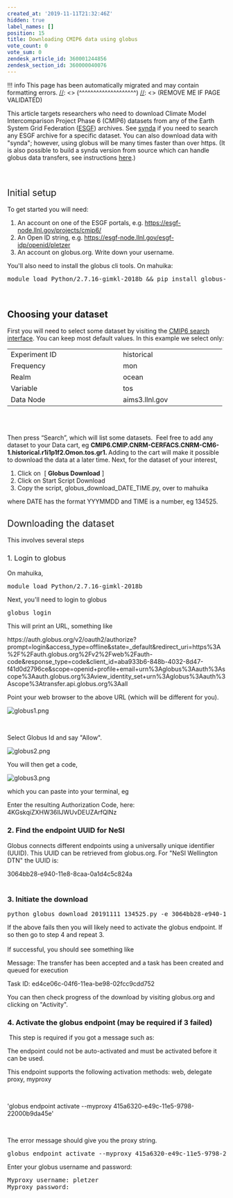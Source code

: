 ```yaml
---
created_at: '2019-11-11T21:32:46Z'
hidden: true
label_names: []
position: 15
title: Downloading CMIP6 data using globus
vote_count: 0
vote_sum: 0
zendesk_article_id: 360001244856
zendesk_section_id: 360000040076
---
```



[//]: <> (REMOVE ME IF PAGE VALIDATED)
[//]: <> (vvvvvvvvvvvvvvvvvvvv)
!!! info
    This page has been automatically migrated and may contain formatting errors.
[//]: <> (^^^^^^^^^^^^^^^^^^^^)
[//]: <> (REMOVE ME IF PAGE VALIDATED)
<p><span style="font-weight: 400;">This article targets researchers who need to download Climate Model Intercomparison Project Phase 6 (CMIP6) datasets from any of the Earth System Grid Federation (<a class="reference external" href="http://pcmdi.llnl.gov/">ESGF</a>) archives. See <a href="https://support.nesi.org.nz/hc/en-gb/articles/360001208256-SYNDA" target="_self">synda</a> if you need to search any ESGF archive for a specific dataset. You can also download data with "synda"; however, using globus will be many times faster than over https. (It is also possible to build a synda version from source which can handle globus data transfers, see instructions <a href="http://prodiguer.github.io/synda/sdt/globustransfer.html" target="_self">here</a>.)</span></p>
<p> </p>
<h2><span style="font-weight: 400;">Initial setup</span></h2>
<p><span style="font-weight: 400;">To get started you will need:</span></p>
<ol>
<li style="font-weight: 400;">
<span style="font-weight: 400;">An account on one of the ESGF portals, e.g. </span><a href="https://esgf-node.llnl.gov/projects/cmip6/"><span style="font-weight: 400;">https://esgf-node.llnl.gov/projects/cmip6/</span></a>
</li>
<li style="font-weight: 400;">
<span style="font-weight: 400;">An Open ID string, e.g. </span><span style="font-weight: 400;"><a href="https://esgf-node.llnl.gov/esgf-idp/openid/pletzer">https://esgf-node.llnl.gov/esgf-idp/openid/pletzer</a></span>
</li>
<li><span style="font-weight: 400;">An account on globus.org. Write down your username.</span></li>
</ol>
<p>You'll also need to install the globus cli tools. On mahuika:</p>
<pre><span style="font-weight: 400;">module load Python/2.7.16-gimkl-2018b &amp;&amp; pip install globus-cli --user</span></pre>
<p> </p>
<h2>Choosing your dataset</h2>
<p>First you will need to select some dataset by visiting the <a href="https://esgf-node.llnl.gov/search/cmip6/" target="_self">CMIP6 search interface</a>. You can keep most default values. In this example we select only:</p>
<table style="height: 149px;" width="471">
<tbody>
<tr>
<td style="width: 243px;">Experiment ID</td>
<td style="width: 221px;">historical</td>
</tr>
<tr>
<td style="width: 243px;">Frequency</td>
<td style="width: 221px;">mon</td>
</tr>
<tr>
<td style="width: 243px;">Realm</td>
<td style="width: 221px;">ocean</td>
</tr>
<tr>
<td style="width: 243px;">Variable</td>
<td style="width: 221px;">tos</td>
</tr>
<tr>
<td style="width: 243px;">Data Node</td>
<td style="width: 221px;"><span style="font-weight: 400;">aims3.llnl.gov</span></td>
</tr>
</tbody>
</table>
<p> </p>
<p><span style="font-weight: 400;">Then press “Search”, which will list some datasets.  Feel free to add any dataset to your Data cart, eg <strong>CMIP6.CMIP.CNRM-CERFACS.CNRM-CM6-1.historical.r1i1p1f2.Omon.tos.gr1. </strong></span><span style="font-weight: 400;">Adding to the cart will make it possible to download the data at a later time. Next, for the dataset of your interest,</span></p>
<ol>
<li>
<span style="font-weight: 400;">Click on </span><span style="font-weight: 400;"> </span><span style="font-weight: 400;">[ </span><strong>Globus Download</strong><span style="font-weight: 400;"> ] </span>
</li>
<li><span style="font-weight: 400;">Click on Start Script Download</span></li>
<li><span style="font-weight: 400;">Copy the script, globus_download_DATE_TIME.py, over to mahuika</span></li>
</ol>
<p><span style="font-weight: 400;">where DATE has the format YYYMMDD and TIME is a number, eg 134525. </span></p>
<h2><span style="font-weight: 400;">Downloading the dataset</span></h2>
<p><span style="font-weight: 400;">This involves several steps</span></p>
<h3><span style="font-weight: 400;">1. Login to globus</span></h3>
<p><span style="font-weight: 400;">On mahuika, </span></p>
<pre><span style="font-weight: 400;">module load Python/2.7.16-gimkl-2018b<br></span></pre>
<p>Next, you'll need to login to globus</p>
<pre>globus login</pre>
<p>This will print an URL, something like</p>
<p class="p1"><span class="s1">https://auth.globus.org/v2/oauth2/authorize?prompt=login&amp;access_type=offline&amp;state=_default&amp;redirect_uri=https%3A%2F%2Fauth.globus.org%2Fv2%2Fweb%2Fauth-code&amp;response_type=code&amp;client_id=aba933b6-848b-4032-8d47-f41d0d2796ce&amp;scope=openid+profile+email+urn%3Aglobus%3Aauth%3Ascope%3Aauth.globus.org%3Aview_identity_set+urn%3Aglobus%3Aauth%3Ascope%3Atransfer.api.globus.org%3Aall</span></p>
<p class="p1"><span class="s1">Point your web browser to the above URL (which will be different for you). </span></p>
<p class="p1"><span class="s1"><img src="https://support.nesi.org.nz/hc/article_attachments/360002925856/globus1.png" alt="globus1.png"></span></p>
<p class="p1"> </p>
<p class="p1"><span class="s1">Select Globus Id and say "Allow". </span></p>
<p class="p1"><span class="s1"><img src="https://support.nesi.org.nz/hc/article_attachments/360002925876/globus2.png" alt="globus2.png"></span></p>
<p class="p1"><span class="s1">You will then get a code, </span></p>
<p class="p1"><span class="s1"><img src="https://support.nesi.org.nz/hc/article_attachments/360002925896/globus3.png" alt="globus3.png"></span></p>
<p class="p1"><span class="s1">which you can paste into your terminal, eg</span></p>
<p class="p1"><span class="s1">Enter the resulting Authorization Code, here: 4KGskqiZXHW36llJWUvDEUZArfQlNz</span></p>
<h3>2. Find the endpoint UUID for NeSI</h3>
<p><span style="font-weight: 400;">Globus connects different endpoints using a universally unique identifier (UUID). This UUID can be retrieved from globus.org. For "NeSI Wellington DTN" the UUID is:</span></p>
<div class="row">
<div class="col-md-6 mb-3 mb-md-2 col-lg-7 col-xl-8 d-flex align-items-center">3064bb28-e940-11e8-8caa-0a1d4c5c824a</div>
</div>
<div class="row"> </div>
<h3 class="row">3. Initiate the download</h3>
<div class="row">
<pre class="p1"><span class="s1">python globus_download_20191111_134525.py -e 3064bb28-e940-11e8-8caa-0a1d4c5c824a -u pletzera</span></pre>
</div>
<div class="row">If the above fails then you will likely need to activate the globus endpoint. If so then go to step 4 and repeat 3.</div>
<div class="row"> </div>
<div class="row">If successful, you should see something like</div>
<div class="row">
<div class="row">
<p class="p1"><span class="s1">Message: The transfer has been accepted and a task has been created and queued for execution</span></p>
<p class="p1"><span class="s1">Task ID: ed4ce06c-04f6-11ea-be98-02fcc9cdd752</span></p>
</div>
<p><span style="font-weight: 400;">You can then check progress of the download by visiting globus.org and clicking on "Activity". </span></p>
</div>
<div class="row">
<h3 class="row">4. Activate the globus endpoint (may be required if 3 failed)</h3>
<p> This step is required if you got a message such as:</p>
<p class="p1"><span class="s1">The endpoint could not be auto-activated and must be activated before it can be used.</span></p>
<p class="p1"><span class="s1">This endpoint supports the following activation methods: web, delegate proxy, myproxy</span></p>
<p class="p1"> </p>
<p class="p1"><span class="s1">'globus endpoint activate --myproxy 415a6320-e49c-11e5-9798-22000b9da45e'</span></p>
<p class="p1"> </p>
<p>The error message should give you the proxy string. </p>
<div class="row">
<pre class="p1"><span class="s1">globus endpoint activate --myproxy 415a6320-e49c-11e5-9798-22000b9da45e</span></pre>
</div>
<p class="row">Enter your globus username and password:</p>
<pre class="p1"><span class="s1">Myproxy username: pletzer </span><br><span class="s1">Myproxy password: </span></pre>
<h3 class="row"> </h3>
<p><span style="font-family: -apple-system, BlinkMacSystemFont, 'Segoe UI', Helvetica, Arial, sans-serif;"> </span></p>
</div>
<p> </p>